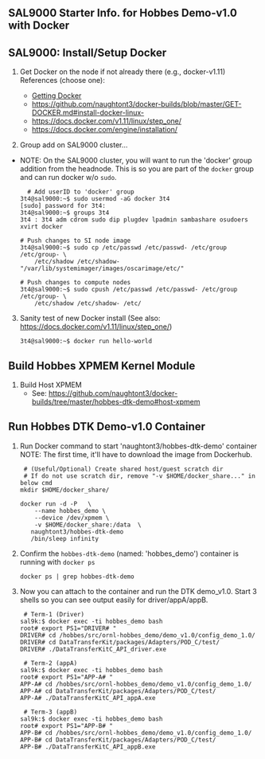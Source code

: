 
SAL9000 Starter Info. for Hobbes Demo-v1.0 with Docker
------------------------------------------------------

SAL9000: Install/Setup Docker 
-----------------------------

1. Get Docker on the node if not already there (e.g., docker-v1.11)
   References (choose one):
    - [Getting Docker](../GET-DOCKER.md)
    - https://github.com/naughtont3/docker-builds/blob/master/GET-DOCKER.md#install-docker-linux-
    - https://docs.docker.com/v1.11/linux/step_one/
    - https://docs.docker.com/engine/installation/
   

2. Group add on SAL9000 cluster...

  - NOTE: On the SAL9000 cluster, you will want to run the 'docker' group
    addition from the headnode.  This is so you are part of the ```docker```
    group and can run docker w/o ```sudo```.

    ```
      # Add userID to 'docker' group
    3t4@sal9000:~$ sudo usermod -aG docker 3t4
    [sudo] password for 3t4: 
    3t4@sal9000:~$ groups 3t4
    3t4 : 3t4 adm cdrom sudo dip plugdev lpadmin sambashare osudoers xvirt docker
    ```
 
    ```
    # Push changes to SI node image 
    3t4@sal9000:~$ sudo cp /etc/passwd /etc/passwd- /etc/group /etc/group- \
        /etc/shadow /etc/shadow- "/var/lib/systemimager/images/oscarimage/etc/"
    ```

    ```
    # Push changes to compute nodes 
    3t4@sal9000:~$ sudo cpush /etc/passwd /etc/passwd- /etc/group /etc/group- \
        /etc/shadow /etc/shadow- /etc/
    ```


3. Sanity test of new Docker install
   (See also: https://docs.docker.com/v1.11/linux/step_one/)

    ```
    3t4@sal9000:~$ docker run hello-world
    ```



Build Hobbes XPMEM Kernel Module
--------------------------------

1. Build Host XPMEM
    - See: https://github.com/naughtont3/docker-builds/tree/master/hobbes-dtk-demo#host-xpmem



Run Hobbes DTK Demo-v1.0 Container
----------------------------------

1. Run Docker command to start 'naughtont3/hobbes-dtk-demo' container
   NOTE: The first time, it'll have to download the image from Dockerhub.

    ```
     # (Useful/Optional) Create shared host/guest scratch dir
     # If do not use scratch dir, remove "-v $HOME/docker_share..." in below cmd
    mkdir $HOME/docker_share/

    docker run -d -P   \
        --name hobbes_demo \
        --device /dev/xpmem \
        -v $HOME/docker_share:/data  \
       naughtont3/hobbes-dtk-demo
       /bin/sleep infinity
    ```

2. Confirm the ```hobbes-dtk-demo``` (named: 'hobbes_demo') container is running with ```docker ps```

    ```
    docker ps | grep hobbes-dtk-demo
    ```


3. Now you can attach to the container and run the DTK demo_v1.0.
   Start 3 shells so you can see output easily for driver/appA/appB. 
      
    ```
     # Term-1 (Driver) 
    sal9k:$ docker exec -ti hobbes_demo bash 
    root# export PS1="DRIVER# "
    DRIVER# cd /hobbes/src/ornl-hobbes_demo/demo_v1.0/config_demo_1.0/
    DRIVER# cd DataTransferKit/packages/Adapters/POD_C/test/
    DRIVER# ./DataTransferKitC_API_driver.exe
    ```

    ```
     # Term-2 (appA) 
    sal9k:$ docker exec -ti hobbes_demo bash 
    root# export PS1="APP-A# "
    APP-A# cd /hobbes/src/ornl-hobbes_demo/demo_v1.0/config_demo_1.0/
    APP-A# cd DataTransferKit/packages/Adapters/POD_C/test/
    APP-A# ./DataTransferKitC_API_appA.exe
    ```

    ```
     # Term-3 (appB) 
    sal9k:$ docker exec -ti hobbes_demo bash 
    root# export PS1="APP-B# "
    APP-B# cd /hobbes/src/ornl-hobbes_demo/demo_v1.0/config_demo_1.0/
    APP-B# cd DataTransferKit/packages/Adapters/POD_C/test/
    APP-B# ./DataTransferKitC_API_appB.exe
    ```

